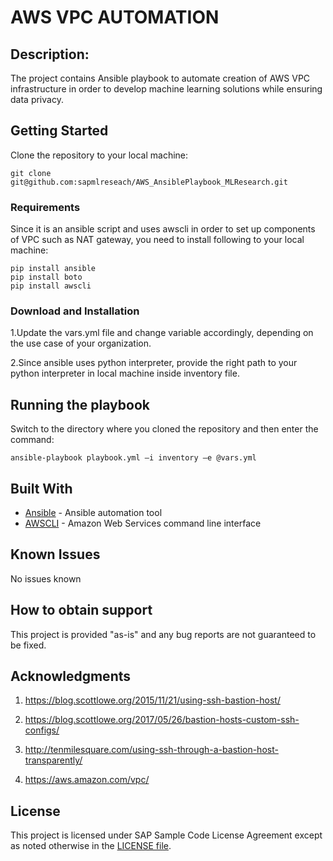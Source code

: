 # AWS VPC AUTOMATION

## Description:
The project contains Ansible playbook to automate creation of AWS VPC infrastructure in order to develop machine learning solutions while ensuring data privacy.

## Getting Started
Clone the repository to your local machine:
```
git clone git@github.com:sapmlreseach/AWS_AnsiblePlaybook_MLResearch.git
```
### Requirements
Since it is an ansible script and uses awscli in order to set up components of VPC such as NAT gateway, you need to install following to your local machine:

```
pip install ansible
pip install boto
pip install awscli
```

### Download and Installation

1.Update the vars.yml file and change variable accordingly, depending on the use case of your organization.

2.Since ansible uses python interpreter, provide the right path to your python interpreter in local machine inside inventory file.


## Running the playbook

Switch to the directory where you cloned the repository and then enter the command:

```
ansible-playbook playbook.yml –i inventory –e @vars.yml
```
## Built With

* [Ansible](http://docs.ansible.com/ansible/latest/guide_aws.html) - Ansible automation tool
* [AWSCLI](https://aws.amazon.com/cli/) - Amazon Web Services command line interface

## Known Issues
No issues known


## How to obtain support
This project is provided "as-is" and any bug reports are not guaranteed to be fixed.


## Acknowledgments
1. https://blog.scottlowe.org/2015/11/21/using-ssh-bastion-host/

2. https://blog.scottlowe.org/2017/05/26/bastion-hosts-custom-ssh-configs/

3. http://tenmilesquare.com/using-ssh-through-a-bastion-host-transparently/

4. https://aws.amazon.com/vpc/

## License

This project is licensed under SAP Sample Code License Agreement except as noted otherwise in the [LICENSE file](LICENSE.md).
